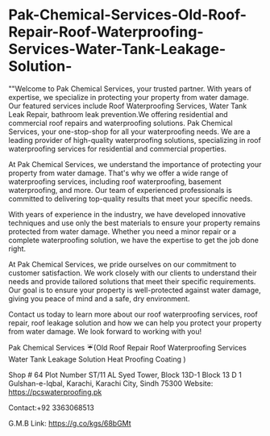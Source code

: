 # Pak-Chemical-Services-Old-Roof-Repair-Roof-Waterproofing-Services-Water-Tank-Leakage-Solution-
""Welcome to Pak Chemical Services, your trusted partner. With years of expertise, we specialize in protecting your property from water damage. Our featured services include Roof Waterproofing Services, Water Tank Leak Repair, bathroom leak prevention.We offering residential and commercial roof repairs and waterproofing solutions. Pak Chemical Services, your one-stop-shop for all your waterproofing needs. We are a leading provider of high-quality waterproofing solutions, specializing in roof waterproofing services for residential and commercial properties.

At Pak Chemical Services, we understand the importance of protecting your property from water damage. That's why we offer a wide range of waterproofing services, including roof waterproofing, basement waterproofing, and more. Our team of experienced professionals is committed to delivering top-quality results that meet your specific needs.

With years of experience in the industry, we have developed innovative techniques and use only the best materials to ensure your property remains protected from water damage. Whether you need a minor repair or a complete waterproofing solution, we have the expertise to get the job done right.

At Pak Chemical Services, we pride ourselves on our commitment to customer satisfaction. We work closely with our clients to understand their needs and provide tailored solutions that meet their specific requirements. Our goal is to ensure your property is well-protected against water damage, giving you peace of mind and a safe, dry environment.

Contact us today to learn more about our roof waterproofing services, roof repair, roof leakage solution and how we can help you protect your property from water damage. We look forward to working with you!


Pak Chemical Services ☔(Old Roof Repair Roof Waterproofing Services Water Tank Leakage Solution Heat Proofing Coating )


Shop # 64 Plot Number ST/11 AL Syed Tower, Block 13D-1 Block 13 D 1 Gulshan-e-Iqbal, Karachi, Karachi City, Sindh 75300
Website: https://pcswaterproofing.pk

Contact:+92 3363068513

G.M.B Link: https://g.co/kgs/68bGMt
